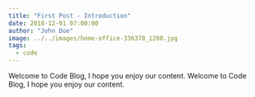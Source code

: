 ```yaml
---
title: "First Post - Introduction"
date: 2018-12-01 07:00:00
author: "John Doe"
image: ../../images/home-office-336378_1280.jpg
tags:
  - code
---
```


Welcome to Code Blog, I hope you enjoy our content. Welcome to Code Blog, I hope you enjoy our content.
